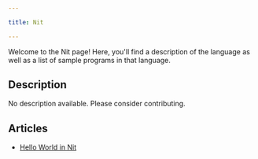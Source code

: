 ```yaml
---

title: Nit

---
```


Welcome to the Nit page! Here, you'll find a description of the language as well as a list of sample programs in that language.

## Description

No description available. Please consider contributing.

## Articles

- [Hello World in Nit](https://sampleprograms.io/projects/hello-world/nit)
